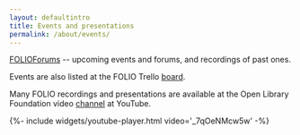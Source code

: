 ```yaml
---
layout: defaultintro
title: Events and presentations
permalink: /about/events/
---
```


[FOLIOForums](https://www.openlibraryenvironment.org/archives/category/olfforum) -- upcoming events and forums, and recordings of past ones.

Events are also listed at the FOLIO Trello [board](https://trello.com/b/A27ucwg8/events).

Many FOLIO recordings and presentations are available at the Open Library Foundation video
[channel](https://www.youtube.com/channel/UC4Vs5mb1qgOXPZgso1LESUw) at YouTube.

<div class="widget">
{%- include widgets/youtube-player.html video='_7qOeNMcw5w' -%}
</div>
